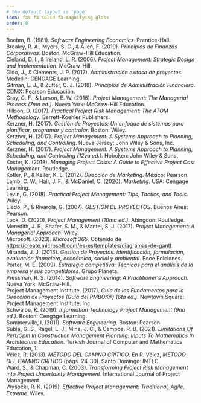 ```yaml
---
# the default layout is 'page'
icon: fas fa-solid fa-magnifying-glass
order: 8
---
```


<div class="reference">
  Boehm, B. (1981). <i>Software Engineering Economics</i>. Prentice-Hall.
</div>
<div class="reference">
  Brealey, R. A., Myers, S. C., & Allen, F. (2019). <i>Principios de Finanzas Corporativas</i>. Boston: McGraw-Hill Education.
</div>
<div class="reference">
  Cleland, D. I., & Ireland, L. R. (2006). <i>Project Management: Strategic Design and Implementation</i>. McGraw-Hill.
</div>
<div class="reference">
  Gido, J., & Clements, J. P. (2017). <i>Administración exitosa de proyectos</i>. Medellín: CENGAGE Learning.
</div>
<div class="reference">
  Gitman, L. J., & Zutter, C. J. (2018). <i>Principios de Administración Financiera</i>. CDMX: Pearson Educación.
</div>
<div class="reference">
  Gray, C. F., & Larson, E. W. (2018). <i>Project Management: The Managerial Process (7ma ed.)</i>. Nueva York: McGraw-Hill Education.
</div>
<div class="reference">
  Hillson, D. (2017). <i>Practical Project Risk Management: The ATOM Methodology</i>. Berrett-Koehler Publishers.
</div>
<div class="reference">
  Kerzner, H. (2017). <i>Gestión de Proyectos: Un enfoque de sistemas para planificar, programar y controlar</i>. Boston: Wiley.
</div>
<div class="reference">
  Kerzner, H. (2017). <i>Project Management: A Systems Approach to Planning, Scheduling, and Controlling</i>. Nueva Jersey: John Wiley & Sons, Inc.
</div>
<div class="reference">
  Kerzner, H. (2017). <i>Project Management: A Systems Approach to Planning, Scheduling, and Controlling (12va ed.)</i>. Hoboken: John Wiley & Sons.
</div>
<div class="reference">
  Koster, K. (2018). <i>Managing Project Costs: A Guide to Effective Project Cost Management</i>. Routledge.
</div>
<div class="reference">
  Kotler, P., & Keller, K. L. (2012). <i>Dirección de Marketing</i>. México: Pearson.
</div>
<div class="reference">
  Lamb, C. W., Hair, J. F., & McDaniel, C. (2020). <i>Marketing</i>. USA: Cengage Learning.
</div>
<div class="reference">
  Levin, G. (2018). <i>Practical Project Management: Tips, Tactics, and Tools</i>. Wiley.
</div>
<div class="reference">
  Lledó, P., & Rivarola, G. (2007). <i>GESTIÓN DE PROYECTOS</i>. Buenos Aires: Pearson.
</div>
<div class="reference">
  Lock, D. (2020). <i>Project Management (10ma ed.)</i>. Abingdon: Routledge.
</div>
<div class="reference">
  Meredith, J. R., Shafer, S. M., & Mantel, S. J. (2017). <i>Project Management: A Managerial Approach</i>. Wiley.
</div>
<div class="reference">
  Microsoft. (2023). <i>Microsoft 365</i>. Obtenido de <a href="https://create.microsoft.com/es-es/templates/diagramas-de-gantt">https://create.microsoft.com/es-es/templates/diagramas-de-gantt</a>
</div>
<div class="reference">
  Miranda, J. J. (2013). <i>Gestión de Proyectos. Identificación, formulación, evaluación financiera, económica, social y ambiental</i>. Ecoe Ediciones.
</div>
<div class="reference">
  Porter, M. E. (2009). <i>Estrategia competitiva: Técnicas para el análisis de la empresa y sus competidores</i>. Grupo Planeta.
</div>
<div class="reference">
  Pressman, R. S. (2014). <i>Software Engineering: A Practitioner's Approach</i>. Nueva York: McGraw-Hill.
</div>
<div class="reference">
  Project Management Institute. (2017). <i>Guía de los Fundamentos para la Dirección de Proyectos (Guía del PMBOK®) (6ta ed.)</i>. Newtown Square: Project Management Institute, Inc.
</div>
<div class="reference">
  Schwalbe, K. (2019). <i>Information Technology Project Management (9na ed.)</i>. Boston: Cengage Learning.
</div>
<div class="reference">
  Sommerville, I. (2011). <i>Software Engineering</i>. Boston: Pearson.
</div>
<div class="reference">
  Subia, G. S., Ragel, L. J., Mina, J. C., & Campos, R. B. (2021). <i>Limitations Of Pert/Cpm In Construction Management Planning: Inputs To Mathematics In Architecture Education</i>. Turkish Journal of Computer and Mathematics Education, 1.
</div>
<div class="reference">
  Vélez, R. (2013). <i>MÉTODO DEL CAMINO CRÍTICO</i>. En R. Vélez, <i>MÉTODO DEL CAMINO CRÍTICO</i> (págs. 24-30). Santo Domingo: INTEC.
</div>
<div class="reference">
  Ward, S., & Chapman, C. (2003). <i>Transforming Project Risk Management into Project Uncertainty Management</i>. International Journal of Project Management.
</div>
<div class="reference">
  Wysocki, R. K. (2019). <i>Effective Project Management: Traditional, Agile, Extreme</i>. Wiley.
</div>
